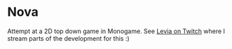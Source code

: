 # Nova
Attempt at a 2D top down game in Monogame. See [Levia on Twitch](https://twitch.tv/L3via) where I stream parts of the development for this :)
